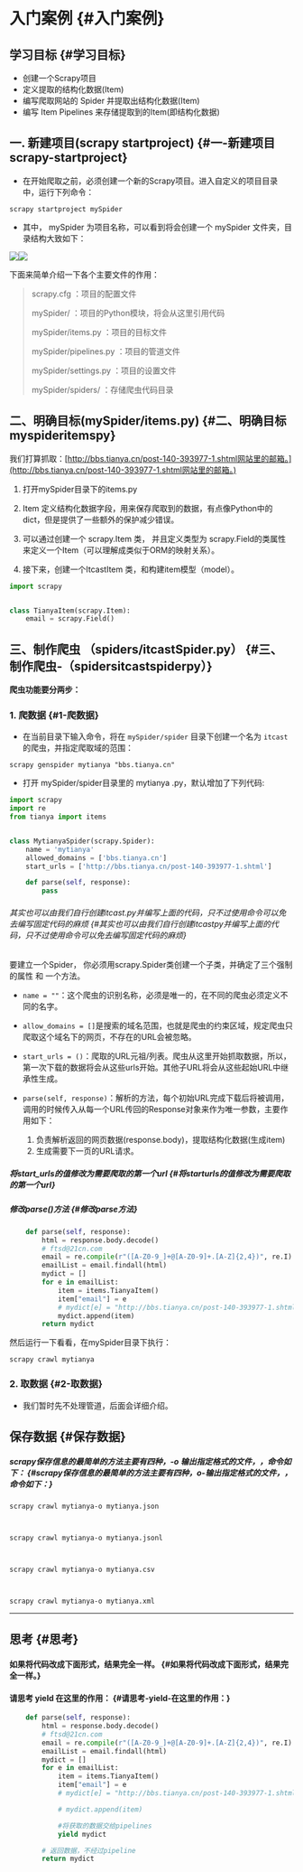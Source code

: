# 入门案例 {#入门案例}

## 学习目标 {#学习目标}

* 创建一个Scrapy项目
* 定义提取的结构化数据\(Item\)
* 编写爬取网站的 Spider 并提取出结构化数据\(Item\)
* 编写 Item Pipelines 来存储提取到的Item\(即结构化数据\)

## 一. 新建项目\(scrapy startproject\) {#一-新建项目scrapy-startproject}

* 在开始爬取之前，必须创建一个新的Scrapy项目。进入自定义的项目目录中，运行下列命令：

```
scrapy startproject mySpider
```

* 其中， mySpider 为项目名称，可以看到将会创建一个 mySpider 文件夹，目录结构大致如下：

![](../images/7.2.png)![](/assets/myscrapy.png)

下面来简单介绍一下各个主要文件的作用：

> scrapy.cfg ：项目的配置文件
>
> mySpider/ ：项目的Python模块，将会从这里引用代码
>
> mySpider/items.py ：项目的目标文件
>
> mySpider/pipelines.py ：项目的管道文件
>
> mySpider/settings.py ：项目的设置文件
>
> mySpider/spiders/ ：存储爬虫代码目录

## 二、明确目标\(mySpider/items.py\) {#二、明确目标myspideritemspy}

我们打算抓取：[http://bbs.tianya.cn/post-140-393977-1.shtml网站里的邮箱。](http://bbs.tianya.cn/post-140-393977-1.shtml网站里的邮箱。)

1. 打开mySpider目录下的items.py

2. Item 定义结构化数据字段，用来保存爬取到的数据，有点像Python中的dict，但是提供了一些额外的保护减少错误。

3. 可以通过创建一个 scrapy.Item 类， 并且定义类型为 scrapy.Field的类属性来定义一个Item（可以理解成类似于ORM的映射关系）。

4. 接下来，创建一个ItcastItem 类，和构建item模型（model）。

```py
import scrapy


class TianyaItem(scrapy.Item):
    email = scrapy.Field()
```

## 三、制作爬虫 （spiders/itcastSpider.py） {#三、制作爬虫-（spidersitcastspiderpy）}

**爬虫功能要分两步：**

### 1. 爬数据 {#1-爬数据}

* 在当前目录下输入命令，将在
  `mySpider/spider`
  目录下创建一个名为
  `itcast`
  的爬虫，并指定爬取域的范围：

```
scrapy genspider mytianya "bbs.tianya.cn"
```

* 打开 mySpider/spider目录里的 mytianya .py，默认增加了下列代码:

```py
import scrapy
import re
from tianya import items


class MytianyaSpider(scrapy.Spider):
    name = 'mytianya'
    allowed_domains = ['bbs.tianya.cn']
    start_urls = ['http://bbs.tianya.cn/post-140-393977-1.shtml']

    def parse(self, response):
        pass
```

###### 其实也可以由我们自行创建itcast.py并编写上面的代码，只不过使用命令可以免去编写固定代码的麻烦 {#其实也可以由我们自行创建itcastpy并编写上面的代码，只不过使用命令可以免去编写固定代码的麻烦}

要建立一个Spider， 你必须用scrapy.Spider类创建一个子类，并确定了三个强制的属性 和 一个方法。

* `name = ""`：这个爬虫的识别名称，必须是唯一的，在不同的爬虫必须定义不同的名字。

* `allow_domains = []`是搜索的域名范围，也就是爬虫的约束区域，规定爬虫只爬取这个域名下的网页，不存在的URL会被忽略。

* `start_urls = ()`：爬取的URL元祖/列表。爬虫从这里开始抓取数据，所以，第一次下载的数据将会从这些urls开始。其他子URL将会从这些起始URL中继承性生成。

* `parse(self, response)`：解析的方法，每个初始URL完成下载后将被调用，调用的时候传入从每一个URL传回的Response对象来作为唯一参数，主要作用如下：

  1. 负责解析返回的网页数据\(response.body\)，提取结构化数据\(生成item\)
  2. 生成需要下一页的URL请求。

##### 将start\_urls的值修改为需要爬取的第一个url {#将starturls的值修改为需要爬取的第一个url}

##### 修改parse\(\)方法 {#修改parse方法}

```py
    def parse(self, response):
        html = response.body.decode()
        # ftsd@21cn.com
        email = re.compile(r"([A-Z0-9_]+@[A-Z0-9]+.[A-Z]{2,4})", re.I)
        emailList = email.findall(html)
        mydict = []
        for e in emailList:
            item = items.TianyaItem()
            item["email"] = e
            # mydict[e] = "http://bbs.tianya.cn/post-140-393977-1.shtml"
            mydict.append(item)
        return mydict
```

然后运行一下看看，在mySpider目录下执行：

```
scrapy crawl mytianya
```

### 2. 取数据 {#2-取数据}

* 我们暂时先不处理管道，后面会详细介绍。

## 保存数据 {#保存数据}

##### scrapy保存信息的最简单的方法主要有四种，-o 输出指定格式的文件，，命令如下： {#scrapy保存信息的最简单的方法主要有四种，o-输出指定格式的文件，，命令如下：}

```
scrapy crawl mytianya-o mytianya.json



scrapy crawl mytianya-o mytianya.jsonl



scrapy crawl mytianya-o mytianya.csv



scrapy crawl mytianya-o mytianya.xml
```

---

## 思考 {#思考}

#### 如果将代码改成下面形式，结果完全一样。 {#如果将代码改成下面形式，结果完全一样。}

#### 请思考 yield 在这里的作用： {#请思考-yield-在这里的作用：}

```py
    def parse(self, response):
        html = response.body.decode()
        # ftsd@21cn.com
        email = re.compile(r"([A-Z0-9_]+@[A-Z0-9]+.[A-Z]{2,4})", re.I)
        emailList = email.findall(html)
        mydict = []
        for e in emailList:
            item = items.TianyaItem()
            item["email"] = e
            # mydict[e] = "http://bbs.tianya.cn/post-140-393977-1.shtml"

            # mydict.append(item)

            #将获取的数据交给pipelines
            yield mydict

        # 返回数据，不经过pipeline
        return mydict
```



